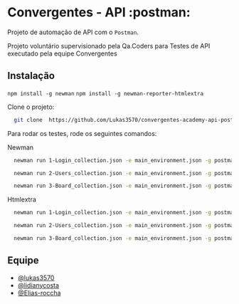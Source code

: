# Convergentes - API :postman:

Projeto de automação de API com o ```Postman```.

Projeto voluntário supervisionado pela Qa.Coders para Testes de API executado pela equipe Convergentes

## Instalação

   ``` npm install -g newman ```
   ``` npm install -g newman-reporter-htmlextra ```

Clone o projeto:

```bash
  git clone  https://github.com/Lukas3570/convergentes-academy-api-postman
```

Para rodar os testes, rode os seguintes comandos:

Newman
```bash
  newman run 1-Login_collection.json -e main_environment.json -g postman_globals.json
```
```bash
  newman run 2-Users_collection.json -e main_environment.json -g postman_globals.json
```
```bash
  newman run 3-Board_collection.json -e main_environment.json -g postman_globals.json
```
Htmlextra
```bash
  newman run 1-Login_collection.json -e main_environment.json -g postman_globals.json -r htmlextra --reporter-htmlextra-export ./results/report.html
```
```bash
  newman run 2-Users_collection.json -e main_environment.json -g postman_globals.json -r htmlextra --reporter-htmlextra-export ./results/report.html
```
```bash
  newman run 3-Board_collection.json -e main_environment.json -g postman_globals.json -r htmlextra --reporter-htmlextra-export ./results/report.html
```

## Equipe

- [@lukas3570](https://github.com/Lukas3570)
- [@lidianycosta](https://github.com/lidianycosta)
- [@Elias-roccha](https://github.com/Elias-roccha)
